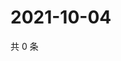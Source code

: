 # 2021-10-04

共 0 条

<!-- BEGIN WEIBO -->
<!-- 最后更新时间 Mon Oct 04 2021 04:08:10 GMT+0800 (China Standard Time) -->

<!-- END WEIBO -->
